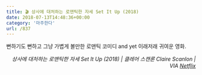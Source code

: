 ```yaml
---
title: 🎬 상사에 대처하는 로맨틱한 자세 Set It Up (2018)
date: 2018-07-13T14:48:36+00:00
category: '마주한다'
url: /837
---
```


뻔하기도 뻔하고 그냥 가볍게 볼만한 로맨틱 코미디 and yet 이래저래 귀여운 영화.

<p style="text-align:right">
  <em>상사에 대처하는 로맨틱한 자세 Set It Up (2018) | 클레어 스캔론 Claire Scanlon</em><em>&nbsp;| VIA <a href="http://netflix.com" target="_blank" rel="noreferrer noopener">Netflix</a></em>
</p>